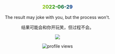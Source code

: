 <!-- [START DAILY SAYING -->

<h3 align="center" style="background-image: linear-gradient(to left, violet, indigo, blue, green, yellow, orange, red); -webkit-background-clip: text; -webkit-text-fill-color: transparent;">2022-06-29</h3>
<p align="center">The result may joke with you, but the process won't.</p>
<p align="center">结果可能会和你开玩笑，但过程不会。</p>
<p align="center">
<img src="https://staticedu-wps.cache.iciba.com/image/fda020180ea06dda4d56c3757352a55d.jpg"/>
</p>

<!-- [end DAILY SAYING -->

<p align="center"><img alt="profile views" src="https://komarev.com/ghpvc/?username=bubkoo&color=brightgreen&style=flat-square&label=PROFILE+VIEWS" /></p>
